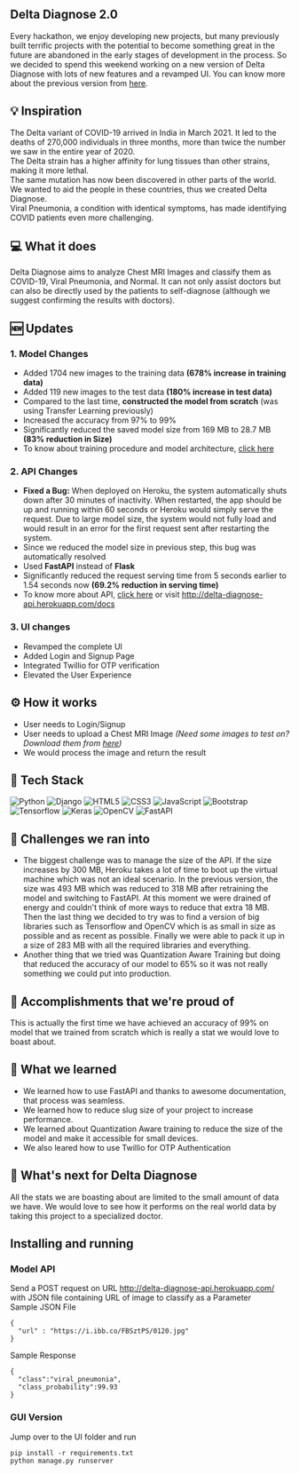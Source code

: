 ## Delta Diagnose 2.0
Every hackathon, we enjoy developing new projects, but many previously built terrific projects with the potential to become something great in the future are abandoned in the early stages of development in the process. So we decided to spend this weekend working on a new version of Delta Diagnose with lots of new features and a revamped UI. You can know more about the previous version from [here](https://devpost.com/software/delta-diagnose).

## 💡 Inspiration
The Delta variant of COVID-19 arrived in India in March 2021. It led to the deaths of 270,000 individuals in three months, more than twice the number we saw in the entire year of 2020. <br> The Delta strain has a higher affinity for lung tissues than other strains, making it more lethal. <br>
The same mutation has now been discovered in other parts of the world. We wanted to aid the people in these countries, thus we created Delta Diagnose. <br>
Viral Pneumonia, a condition with identical symptoms, has made identifying COVID patients even more challenging.

## 💻 What it does
Delta Diagnose aims to analyze Chest MRI Images and classify them as COVID-19, Viral Pneumonia, and Normal. It can not only assist doctors but can also be directly used by the patients to self-diagnose (although we suggest confirming the results with doctors).

## 🆕 Updates

### 1. Model Changes
- Added 1704 new images to the training data <b>(678% increase in training data)</b>
- Added 119 new images to the test data <b>(180% increase in test data)</b>
- Compared to the last time, <b>constructed the model from scratch</b> (was using Transfer Learning previously)
- Increased the accuracy from 97% to 99%
- Significantly reduced the saved model size from 169 MB to 28.7 MB <b>(83% reduction in Size)</b>
- To know about training procedure and model architecture, [click here](https://github.com/kanakmi/Delta-Diagnose/tree/Version-2.0/Model%20Training)

### 2. API Changes
- <b>Fixed a Bug:</b> When deployed on Heroku, the system automatically shuts down after 30 minutes of inactivity. When restarted, the app should be up and running within 60 seconds or Heroku would simply serve the request. Due to large model size, the system would not fully load and would result in an error for the first request sent after restarting the system.
- Since we reduced the model size in previous step, this bug was automatically resolved
- Used <b>FastAPI</b> instead of <b>Flask</b> 
- Significantly reduced the request serving time from 5 seconds earlier to 1.54 seconds now <b> (69.2% reduction in serving time) </b>
- To know more about API, [click here](https://github.com/kanakmi/Delta-Diagnose/tree/Version-2.0/API) or visit http://delta-diagnose-api.herokuapp.com/docs

### 3. UI changes
- Revamped the complete UI
- Added Login and Signup Page
- Integrated Twillio for OTP verification
- Elevated the User Experience

## ⚙️ How it works
- User needs to Login/Signup
- User needs to upload a Chest MRI Image <i>(Need some images to test on? Download them from [here](https://drive.google.com/drive/folders/1e8YPenE6jlBYznLDAu989Pv_8BFvOwup?usp=sharing))</i>
- We would process the image and return the result

## 🔨 Tech Stack
<img alt="Python" src="https://img.shields.io/badge/python-%2314354C.svg?style=for-the-badge&logo=python&logoColor=white"/> <img alt="Django" src="https://img.shields.io/badge/django-%23092E20.svg?style=for-the-badge&logo=django&logoColor=white"/> <img alt="HTML5" src="https://img.shields.io/badge/html5-%23E34F26.svg?style=for-the-badge&logo=html5&logoColor=white"/> <img alt="CSS3" src="https://img.shields.io/badge/css3-%231572B6.svg?style=for-the-badge&logo=css3&logoColor=white"/> <img alt="JavaScript" src="https://img.shields.io/badge/javascript-%23323330.svg?style=for-the-badge&logo=javascript&logoColor=%23F7DF1E"/> <img alt="Bootstrap" src="https://img.shields.io/badge/bootstrap-%23563D7C.svg?style=for-the-badge&logo=bootstrap&logoColor=white"/> <br> <img alt="Tensorflow" src="https://img.shields.io/badge/TensorFlow-%23FF6F00.svg?style=for-the-badge&logo=TensorFlow&logoColor=white"/> <img alt="Keras" src="https://img.shields.io/badge/Keras-%23D00000.svg?style=for-the-badge&logo=Keras&logoColor=white"/> <img alt="OpenCV" src="https://img.shields.io/badge/opencv-%23white.svg?style=for-the-badge&logo=opencv&logoColor=white"/> ![FastAPI](https://img.shields.io/badge/FastAPI-005571?style=for-the-badge&logo=fastapi)

## 🧠 Challenges we ran into
- The biggest challenge was to manage the size of the API. If the size increases by 300 MB, Heroku takes a lot of time to boot up the virtual machine which was not an ideal scenario. In the previous version, the size was 493 MB which was reduced to 318 MB after retraining the model and switching to FastAPI. At this moment we were drained of energy and couldn't think of more ways to reduce that extra 18 MB. Then the last thing we decided to try was to find a version of big libraries such as Tensorflow and OpenCV which is as small in size as possible and as recent as possible. Finally we were able to pack it up in a size of 283 MB with all the required libraries and everything.
- Another thing that we tried was Quantization Aware Training but doing that reduced the accuracy of our model to 65% so it was not really something we could put into production.

## 🏅 Accomplishments that we're proud of
This is actually the first time we have achieved an accuracy of 99% on model that we trained from scratch which is really a stat we would love to boast about.

## 📖 What we learned
- We learned how to use FastAPI and thanks to awesome documentation, that process was seamless.
- We learned how to reduce slug size of your project to increase performance.
- We learned about Quantization Aware training to reduce the size of the model and make it accessible for small devices.
- We also leared how to use Twillio for OTP Authentication

## 🚀 What's next for Delta Diagnose
All the stats we are boasting about are limited to the small amount of data we have. We would love to see how it performs on the real world data by taking this project to a specialized doctor.

## Installing and running

### Model API
Send a POST request on URL http://delta-diagnose-api.herokuapp.com/ with JSON file containing URL of image to classify as a Parameter<br>
Sample JSON File
```
{
  "url" : "https://i.ibb.co/FBSztPS/0120.jpg"
}
```
Sample Response
```
{
  "class":"viral_pneumonia",
  "class_probability":99.93
}
```

### GUI Version
Jump over to the UI folder and run
```
pip install -r requirements.txt
python manage.py runserver
```
